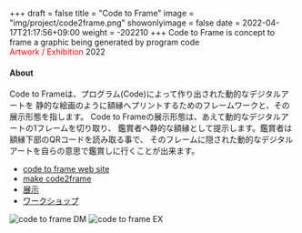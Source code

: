 +++
draft = false
title = "Code to Frame"
image = "img/project/code2frame.png"
showonlyimage = false
date = 2022-04-17T21:17:56+09:00
weight = -202210
+++
Code to Frame is concept to frame a graphic being generated by program code  
<span style="color: red;">Artwork / Exhibition</span> 2022
<!--more-->

#### About
Code to Frameは、プログラム(Code)によって作り出された動的なデジタルアートを
静的な絵画のように額縁へプリントするためのフレームワークと、その展示形態を指します。
Code to Frameの展示形態は、あえて動的なデジタルアートの1フレームを切り取り、
鑑賞者へ静的な額縁として提示します。鑑賞者は額縁下部のQRコードを読み取る事で、
そのフレームに隠された動的なデジタルアートを自らの意思で鑑賞しに行くことが出来ます。

- <a href="https://c2f.p5js.jp/" target="_blank">code to frame web site</a>
- <a href="https://kikpond15.github.io/code2frame/" target="_blank">make code2frame</a>
- <a href="https://c2f.p5js.jp/exhibitions/1st.html" target="_blank">展示</a>
- <a href="https://openlab.is.meisei-u.ac.jp/2021/11/29/139/" target="_blank">ワークショップ</a>

![code to frame DM](../../img/project/code2frame.png)
![code to frame EX](../../img/project/code2frame01.jpg)